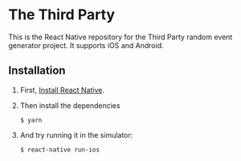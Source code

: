 The Third Party
===============

This is the React Native repository for the Third Party
random event generator project. It supports iOS and Android.

Installation
------------

1. First, [Install React Native](https://facebook.github.io/react-native/).

2. Then install the dependencies

    ```
    $ yarn
    ```

3. And try running it in the simulator:

    ```
    $ react-native run-ios
    ```
